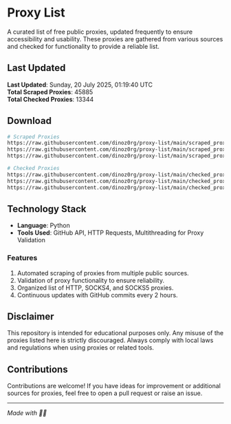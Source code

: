 
# Proxy List

A curated list of free public proxies, updated frequently to ensure accessibility and usability. These proxies are gathered from various sources and checked for functionality to provide a reliable list.

## Last Updated
**Last Updated**: Sunday, 20 July 2025, 01:19:40 UTC<br>
**Total Scraped Proxies**: 45885<br>
**Total Checked Proxies**: 13344

## Download
```bash
# Scraped Proxies
https://raw.githubusercontent.com/dinoz0rg/proxy-list/main/scraped_proxies/http.txt
https://raw.githubusercontent.com/dinoz0rg/proxy-list/main/scraped_proxies/socks4.txt
https://raw.githubusercontent.com/dinoz0rg/proxy-list/main/scraped_proxies/socks5.txt

# Checked Proxies
https://raw.githubusercontent.com/dinoz0rg/proxy-list/main/checked_proxies/http.txt
https://raw.githubusercontent.com/dinoz0rg/proxy-list/main/checked_proxies/socks4.txt
https://raw.githubusercontent.com/dinoz0rg/proxy-list/main/checked_proxies/socks5.txt
```

## Technology Stack

- **Language**: Python  
- **Tools Used**: GitHub API, HTTP Requests, Multithreading for Proxy Validation  

### Features

1. Automated scraping of proxies from multiple public sources.
2. Validation of proxy functionality to ensure reliability.
3. Organized list of HTTP, SOCKS4, and SOCKS5 proxies.
4. Continuous updates with GitHub commits every 2 hours.

## Disclaimer

This repository is intended for educational purposes only. Any misuse of the proxies listed here is strictly discouraged. Always comply with local laws and regulations when using proxies or related tools.


## Contributions

Contributions are welcome! If you have ideas for improvement or additional sources for proxies, feel free to open a pull request or raise an issue.

---

_Made with 🐍💚_

